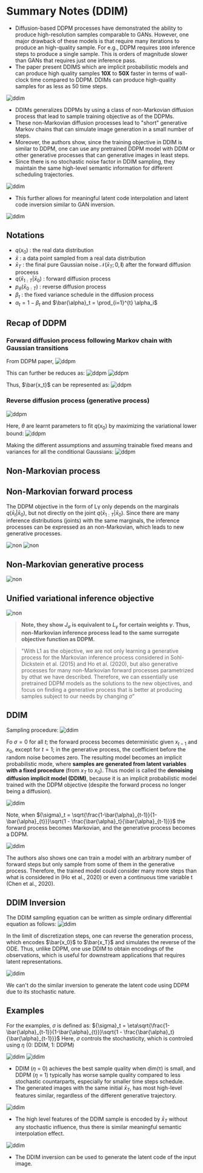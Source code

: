 # Summary Notes (DDIM)

- Diffusion-based DDPM processes have demonstrated the ability to produce high-resolution samples comparable to GANs. However, one major drawback of these models is that require many iterations to produce an high-quality sample. For e.g., DDPM requires `1000` inference steps to produce a single sample. This is orders of magnitude slower than GANs that requires just one inference pass. 
- The paper present DDIMS which are implicit probabilistic models and can produce high quality samples **10X** to **50X** faster in terms of wall-clock time compared to DDPM. DDIMs can produce high-quality samples for as less as 50 time steps.

![ddim](images/ddim/example_5.png)

- DDIMs generalizes DDPMs by using a class of non-Markovian diffusion process that lead to sample training objective as of the DDPMs.
- These non-Markovian diffusion processes lead to "short" generative Markov chains that can simulate image generation in a small number of steps. 
- Moreover, the authors show, since the training objective in DDIM is similar to DDPM, one can use any pretrained DDPM model with DDIM or other generative processes that can generative images in least steps.
- Since there is no stochastic noise factor in DDIM sampling, they maintain the same high-level semantic information for different scheduling trajectories.

![ddim](images/ddim/example_2.png)

- This further allows for meaningful latent code interpolation and latent code inversion similar to GAN inversion.

![ddim](images/ddim/example_3.png)

## Notations
- $q(x_0)$ : the real data distribution
- $\bar{x}$ : a data point sampled from a real data distribution
- $\bar{x}_T$ : the final pure Gaussian noise $\mathcal{N}(\bar{x}_T; 0, \mathbf{I})$ after the forward diffusion proceess
- $q(\bar{x}_{1:T} | \bar{x}_{0})$ : forward diffusion process
- $p_\theta(\bar{x}_{0:T})$ : reverse diffusion process
- $\beta_t$ : the fixed variance schedule in the diffusion process
- $\alpha_t=1-\beta_t$ and $\bar{\alpha}_t = \prod_{i=1}^{t} \alpha_i$

## Recap of DDPM

### Forward diffusion process following Markov chain with Gaussian transitions
From DDPM paper,
![ddpm](images/ddim/ddpm_1.png)

This can further be reduces as:
![ddpm](images/ddim/ddpm_3.png)
![ddpm](images/ddim/ddpm_2.png)

Thus, $\bar{x_t}$ can be represented as:
![ddpm](images/ddim/ddpm_4.png)

### Reverse diffusion process (generative process)
![ddpm](images/ddim/ddpm_5.png)

Here, $\theta$ are learnt parameters to fit $q(x_0)$ by maximizing the variational lower bound: 
![ddpm](images/ddim/ddpm_6.png)

Making the different assumptions and assuming trainable fixed means and variances for all the conditional Gaussians:
![ddpm](images/ddim/ddpm_7.png)

## Non-Markovian process

## Non-Markovian forward process
The DDPM objective in the form of Lγ only depends on the marginals $q(\bar{x}_t|\bar{x}_0)$, but not directly on the joint $q(\bar{x}_{1:T}|\bar{x}_0)$. Since there are many inference distributions (joints) with the same marginals, the inference processes can be expressed as an non-Markovian, which leads to new generative processes. 

![non](images/ddim/non_markovian_1.png)
![non](images/ddim/non_markovian_2.png)


## Non-Markovian generative process
![non](images/ddim/non_markovian_3.png)

## Unified variational inference objective
![non](images/ddim/non_markovian_4.png)


> **Note, they show ${J}_{\sigma}$ is equivalent to $L_{\gamma}$ for certain weights $\gamma$. Thus, non-Markovian inference process
lead to the same surrogate objective function as DDPM.**

> "With L1 as the objective, we are not only learning a generative process for the Markovian inference process considered in Sohl-Dickstein et al. (2015) and Ho et al. (2020), but also generative processes for many non-Markovian forward processes parametrized by σthat we have described. Therefore, we can essentially use pretrained DDPM models as the solutions to the new objectives, and focus on finding a generative process that is better at producing samples subject to our needs by changing $\sigma$"

## DDIM
Sampling procedure:
![ddim](images/ddim/ddim_1.png)

Fo $\sigma = 0$ for all $t$; the forward process becomes deterministic given $x_{t−1}$ and $x_0$, except for $t = 1$; in the generative process, the coefficient before the random noise  becomes zero. The resulting model becomes an implicit probabilistic mode, where **samples are generated from latent variables with a fixed procedure** (from $x_T$ to $x_0$). Thus model is called the **denoising diffusion implicit model (DDIM)**, because it is an implicit probabilistic model trained with the DDPM objective (despite the forward process no longer being a diffusion).

![ddim](images/ddim/ddim_2.png)

Note, when ${\sigma}_t = \sqrt{\frac{1-\bar{\alpha}_{t-1}}{1-\bar{\alpha}_{t}}}\sqrt{1 - \frac{\bar{\alpha}_t}{\bar{\alpha}_{t-1}}}$
the forward process becomes Markovian, and the generative process becomes a DDPM.

![ddim](images/ddim/ddim_3.png)

The authors also shows one can train a model with an arbitrary number of forward steps but only sample from some of them in the generative process. Therefore, the trained model could consider many more steps than what is considered in (Ho et al., 2020) or even a continuous time variable t (Chen et al., 2020).

## DDIM Inversion
The DDIM sampling equation can be written as simple ordinary differential equation as follows:
![ddim](images/ddim/ddim_inversion_eq_1.png)

In the limit of discretization steps, one can reverse the generation process, which encodes $\bar{x_0}$ to $\bar{x_T}$ and simulates the reverse of the ODE. Thus, unlike DDPM, one use DDIM to obtain encodings of the observations, which is useful for downstream applications that requires latent representations.

![ddim](images/ddim/ddim_inversion_eq_2.png)

We can't do the similar inversion to generate the latent code using DDPM due to its stochastic nature.

## Examples
For the examples, $\sigma$ is defined as:
${\sigma}_t = \eta\sqrt{\frac{1-\bar{\alpha}_{t-1}}{1-\bar{\alpha}_{t}}}\sqrt{1 - \frac{\bar{\alpha}_t}{\bar{\alpha}_{t-1}}}$
Here, $\sigma$ controls the stochasticity, which is controled using $\eta$ (0: DDIM, 1: DDPM)


![ddim](images/ddim/example_1.png)
![ddim](images/ddim/example_2.png)

- DDIM ($\eta$ = 0) achieves the best sample quality when dim(τ) is small, and DDPM ($\eta$ = 1) typically has worse sample quality compared to less stochastic countarparts, especially for smaller time steps schedule. 
- The generated images with the same initial $\bar{x}_T$, has most high-level features similar, regardless of the different generative trajectory.

![ddim](images/ddim/example_3.png)

- The high level features of the DDIM sample is encoded by $\bar{x}_T$ without any stochastic influence, thus there is similar meaningful semantic interpolation effect.

![ddim](images/ddim/example_4.png)
- The DDIM inversion can be used to generate the latent code of the input image.

